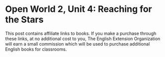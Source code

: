 

# Open World 2, Unit 4: Reaching for the Stars
This post contains affiliate links to books. If you make a purchase through these links, at no additional cost to you, The English Extension Organization will earn a small commission which will be used to purchase additional English books for classrooms.

<!--stackedit_data:
eyJoaXN0b3J5IjpbLTk2OTg4NTE1MSwxNjIxNzIwNDk1XX0=
-->